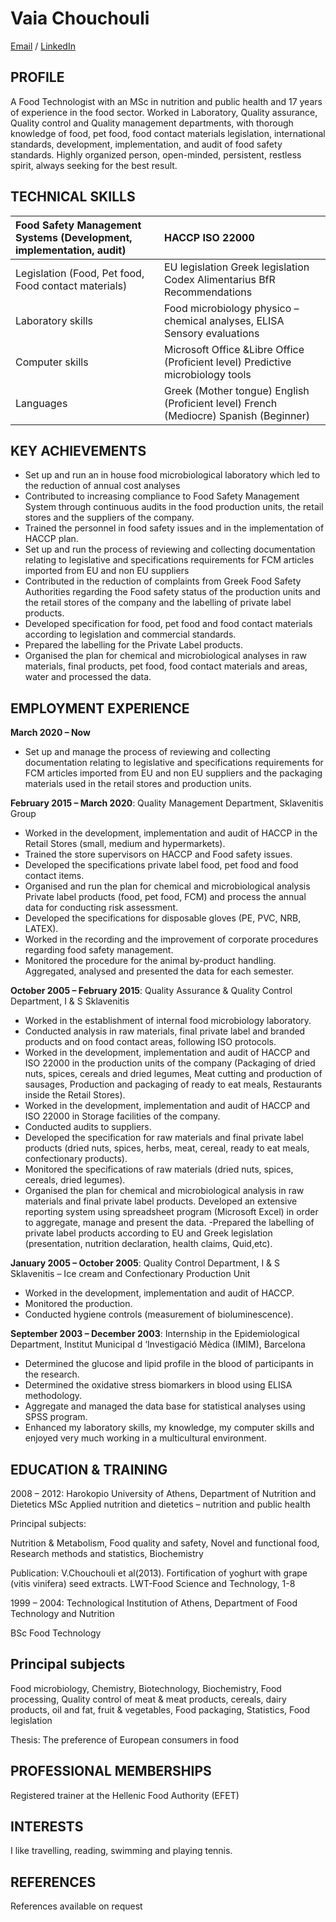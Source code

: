 # Vaia Chouchouli

[Email](mailto:vagiac@yahoo.com) / [LinkedIn](https://gr.linkedin.com/in/chouchouli-vaia-3849253a)

## PROFILE 

A Food Technologist with an MSc in nutrition and public health and 17 years of experience in the food sector. Worked in Laboratory, Quality assurance, Quality control and Quality management departments, with thorough knowledge of food, pet food, food contact materials legislation, international standards, development, implementation, and audit of food safety standards. Highly organized person, open-minded, persistent, restless spirit, always seeking for the best result.

## TECHNICAL SKILLS

|  Food Safety Management Systems  			 (Development, implementation, audit) 		 | HACCP  			 ISO 22000  |
| :---                                                                    | :---                                                                                         |
|  Legislation  			 (Food, Pet food, Food contact materials) 	  | EU legislation   Greek legislation   Codex Alimentarius  	 BfR Recommendations             |
|  Laboratory skills	                                                  | Food microbiology  physico – chemical analyses, ELISA   Sensory evaluations                  |
|  Computer skills                                                        | Microsoft Office &Libre Office (Proficient level)   Predictive microbiology tools            |
|  Languages                                                              | Greek (Mother tongue)  English (Proficient level)  French (Mediocre)  Spanish (Beginner)	 |

## KEY ACHIEVEMENTS

- Set up and run an in house food microbiological laboratory which led to the reduction of annual cost analyses
- Contributed to increasing compliance to Food Safety Management System through continuous audits in the food production units, the retail stores  and the suppliers of the company.
- Trained the personnel in food safety issues and in the implementation of HACCP plan.
- Set up and run the process of reviewing and collecting documentation relating to legislative and specifications requirements for FCM articles imported from EU and non EU suppliers
- Contributed in the reduction of complaints from Greek Food Safety Authorities regarding the Food safety status of the production units and the retail stores of the company and the labelling of private label products.
- Developed specification for food, pet food and food contact materials according to legislation and commercial standards.
- Prepared the labelling for the Private Label products.
- Organised the plan for chemical and microbiological analyses in raw materials, final products, pet food, food contact materials and areas, water and processed the data.
    
## EMPLOYMENT EXPERIENCE 

**March 2020 – Now**

- Set up and manage the process of reviewing and collecting documentation relating to legislative and specifications requirements for FCM articles imported from EU and non EU suppliers and the packaging materials used in the retail stores and production units.

**February 2015 – March 2020**: Quality Management Department, Sklavenitis Group

- Worked in the development, implementation and audit of HACCP in the Retail Stores (small, medium and hypermarkets).
- Trained the store supervisors on HACCP and Food safety issues.
- Developed the specifications private label food, pet food and food contact items.
- Organised and run the plan for chemical and microbiological analysis Private label products (food, pet food, FCM) and process the annual data for conducting risk assessment.
- Developed the specifications for disposable gloves (PE, PVC, NRB, LATEX).
- Worked in the recording and the improvement of corporate procedures regarding food safety management.
- Monitored the procedure for the animal by-product handling. Aggregated, analysed and presented the data for each semester.

**October 2005 – February 2015**: Quality Assurance & Quality Control Department, I & S Sklavenitis

- Worked in the establishment of internal food microbiology laboratory.
- Conducted analysis in raw materials, final private label and branded products and on food contact areas, following ISO protocols.
- Worked in the development, implementation and audit of HACCP and ISO 22000 in the production units of the company (Packaging of dried nuts, spices, cereals and dried legumes, Meat cutting and production of sausages, Production and packaging of ready to eat meals, Restaurants inside the Retail Stores).
- Worked in the development, implementation and audit of HACCP and ISO 22000 in Storage facilities of the company.
- Conducted audits to suppliers.
- Developed the specification for raw materials and final private label products (dried nuts, spices, herbs, meat, cereal, ready to eat meals, confectionary products).
- Monitored the specifications of raw materials (dried nuts, spices, cereals, dried legumes).
- Organised the plan for chemical and microbiological analysis in raw materials and final private label products. Developed an extensive reporting system using spreadsheet program (Microsoft Excel) in order to aggregate, manage and present the data. 
-Prepared the labelling of private label products according to EU and Greek legislation (presentation, nutrition declaration, health claims, Quid,etc).


**January 2005 – October 2005**: Quality Control Department, I & S Sklavenitis – Ice  cream and Confectionary Production Unit

- Worked in the development, implementation and audit of HACCP.
- Monitored the production.
- Conducted hygiene controls (measurement of bioluminescence).

**September 2003 – December 2003**: Internship in the Epidemiological Department, Institut Municipal d ‘Investigació Mèdica (IMIM), Barcelona

- Determined the glucose and lipid profile in the blood of participants in the research.
- Determined the oxidative stress biomarkers in blood using ELISA methodology.
- Aggregate and managed the data base for statistical analyses using SPSS program.
- Enhanced my laboratory skills, my knowledge, my computer skills and enjoyed very much working in a multicultural environment.

## EDUCATION & TRAINING 

2008 – 2012: Harokopio University of Athens, Department of Nutrition and Dietetics MSc Applied nutrition and dietetics – nutrition and public health

Principal subjects:

Nutrition & Metabolism, Food quality and safety, Novel and functional food, Research methods and statistics, Biochemistry

Publication: V.Chouchouli et al(2013). Fortification of yoghurt with grape (vitis vinifera) seed extracts. LWT-Food Science and Technology, 1-8

1999 – 2004: Technological Institution of Athens, Department of Food Technology and Nutrition

BSc Food Technology

## Principal subjects

Food microbiology, Chemistry, Biotechnology, Biochemistry, Food processing, Quality control of meat & meat products, cereals, dairy products, oil and fat, fruit & vegetables, Food packaging, Statistics, Food legislation

Thesis: The preference of European consumers in food

## PROFESSIONAL MEMBERSHIPS 

Registered trainer at the Hellenic Food Authority (EFET)

## INTERESTS
I like travelling, reading, swimming and playing tennis.

## REFERENCES
References available on request
